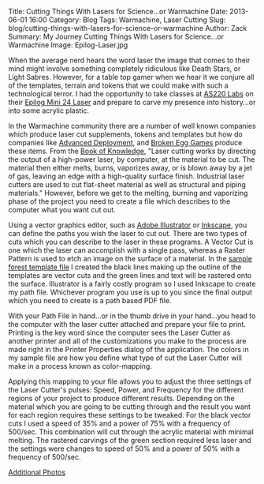 Title: Cutting Things With Lasers for Science...or Warmachine
Date: 2013-06-01 16:00
Category: Blog
Tags: Warmachine, Laser Cutting
Slug: blog/cutting-things-with-lasers-for-science-or-warmachine
Author: Zack
Summary: My Journey Cutting Things With Lasers for Science...or Warmachine
Image: Epilog-Laser.jpg

 

When the average nerd hears the word laser the image that comes to their mind might involve something completely ridiculous like Death Stars, or Light Sabres.  However, for a table top gamer when we hear it we conjure all of the templates, terrain and tokens that we could make with such a technological terror.  I had the opportunity to take classes at [AS220 Labs](http://www.as220.org/labs/about/) on their [Epilog Mini 24 Laser](http://www.epiloglaser.com/mini24_overview.htm) and prepare to carve my presence into history...or into some acrylic plastic. 

 

In the Warmachine community there are a number of well known companies which produce laser cut supplements, tokens and templates but how do companies like [Advanced Deployment](http://advanceddeployment.com/), and [Broken Egg Games](http://brokenegggames.com/) produce these items.  From the [Book of Knowledge](https://en.wikipedia.org/wiki/Laser_cutting), "Laser cutting works by directing the output of a high-power laser, by computer, at the material to be cut. The material then either melts, burns, vaporizes away, or is blown away by a jet of gas, leaving an edge with a high-quality surface finish. Industrial laser cutters are used to cut flat-sheet material as well as structural and piping materials." However, before we get to the melting, burning and vaporizing phase of the project you need to create a file which describes to the computer what you want cut out.

 

Using a vector graphics editor, such as [Adobe Illustrator](http://www.adobe.com/products/illustrator.html) or [Inkscape](http://inkscape.org/), you can define the paths you wish the laser to cut out.  There are two types of cuts which you can describe to the laser in these programs.  A Vector Cut is one which the laser can accomplish with a single pass, whereas a Raster Pattern is used to etch an image on the surface of a material.  In the [sample forest template file](https://www.dropbox.com/s/qhiczzgssmyurd4/Green-Sheet.pdf) I created the black lines making up the outline of the templates are vector cuts and the green lines and text will be rastered onto the surface.  Illustrator is a fairly costly program so I used Inkscape to create my path file.  Whichever program you use is up to you since the final output which you need to create is a path based PDF file.

 

With your Path File in hand...or in the thumb drive in your hand...you head to the computer with the laser cutter attached and prepare your file to print.  Printing is the key word since the computer sees the Laser Cutter as another printer and all of the customizations you make to the process are made right in the Printer Properties dialog of the application.  The colors in my sample file are how you define what type of cut the Laser Cutter will make in a process known as color-mapping.

 

Applying this mapping to your file allows you to adjust the three settings of the Laser Cutter's pulses: Speed, Power, and Frequency for the different regions of your project to produce different results.  Depending on the material which you are going to be cutting through and the result you want for each region requires these settings to be tweaked. For the black vector cuts I used a speed of 35% and a power of 75% with a frequency of 500/sec.  This combination will cut through the acrylic material with minimal melting.  The rastered carvings of the green section required less laser and the  settings were changes to speed of 50% and a power of 50% with a frequency of 500/sec. 

[Additional Photos](https://plus.google.com/u/0/photos/106643698287081919141/albums/5884908843604709537/5884908853111558850?pid=5884908853111558850&oid=106643698287081919141)
